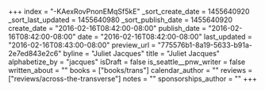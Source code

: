 +++
index = "-KAexRovPnonEMqSf5kE"
_sort_create_date = 1455640920
_sort_last_updated = 1455640980
_sort_publish_date = 1455640920
create_date = "2016-02-16T08:42:00-08:00"
publish_date = "2016-02-16T08:42:00-08:00"
date = "2016-02-16T08:42:00-08:00"
last_updated = "2016-02-16T08:43:00-08:00"
preview_url = "775576b1-8a19-5633-b91a-2e7ed843e2c6"
byline = "Juliet Jacques"
title = "Juliet Jacques"
alphabetize_by = "jacques"
isDraft = false
is_seattle__pnw_writer = false
written_about = ""
books = ["books/trans"]
calendar_author = ""
reviews = ["reviews/across-the-transverse"]
notes = ""
sponsorships_author = ""
+++
